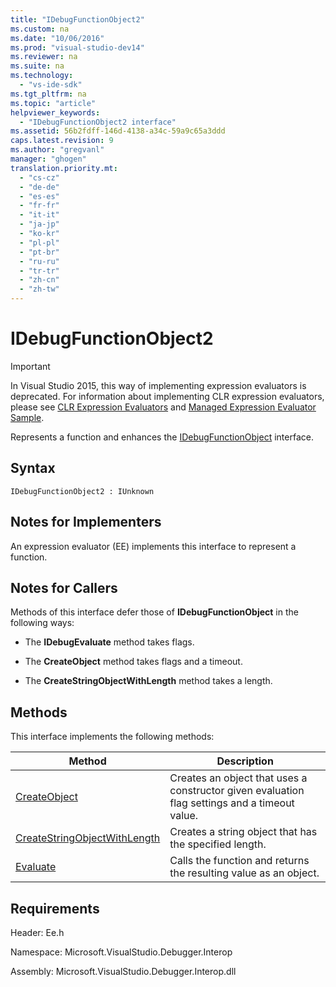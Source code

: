 ```yaml
---
title: "IDebugFunctionObject2"
ms.custom: na
ms.date: "10/06/2016"
ms.prod: "visual-studio-dev14"
ms.reviewer: na
ms.suite: na
ms.technology: 
  - "vs-ide-sdk"
ms.tgt_pltfrm: na
ms.topic: "article"
helpviewer_keywords: 
  - "IDebugFunctionObject2 interface"
ms.assetid: 56b2fdff-146d-4138-a34c-59a9c65a3ddd
caps.latest.revision: 9
ms.author: "gregvanl"
manager: "ghogen"
translation.priority.mt: 
  - "cs-cz"
  - "de-de"
  - "es-es"
  - "fr-fr"
  - "it-it"
  - "ja-jp"
  - "ko-kr"
  - "pl-pl"
  - "pt-br"
  - "ru-ru"
  - "tr-tr"
  - "zh-cn"
  - "zh-tw"
---
```

# IDebugFunctionObject2
> [!IMPORTANT]
>  In Visual Studio 2015, this way of implementing expression evaluators is deprecated. For information about implementing CLR expression evaluators, please see [CLR Expression Evaluators](https://github.com/Microsoft/ConcordExtensibilitySamples/wiki/CLR-Expression-Evaluators) and [Managed Expression Evaluator Sample](https://github.com/Microsoft/ConcordExtensibilitySamples/wiki/Managed-Expression-Evaluator-Sample).  
  
 Represents a function and enhances the [IDebugFunctionObject](../extensibility/idebugfunctionobject.md) interface.  
  
## Syntax  
  
```  
IDebugFunctionObject2 : IUnknown  
```  
  
## Notes for Implementers  
 An expression evaluator (EE) implements this interface to represent a function.  
  
## Notes for Callers  
 Methods of this interface defer those of **IDebugFunctionObject** in the following ways:  
  
-   The **IDebugEvaluate** method takes flags.  
  
-   The **CreateObject** method takes flags and a timeout.  
  
-   The **CreateStringObjectWithLength** method takes a length.  
  
## Methods  
 This interface implements the following methods:  
  
|Method|Description|  
|------------|-----------------|  
|[CreateObject](../extensibility/idebugfunctionobject2--createobject.md)|Creates an object that uses a constructor given evaluation flag settings and a timeout value.|  
|[CreateStringObjectWithLength](../extensibility/idebugfunctionobject2--createstringobjectwithlength.md)|Creates a string object that has the specified length.|  
|[Evaluate](../extensibility/idebugfunctionobject2--evaluate.md)|Calls the function and returns the resulting value as an object.|  
  
## Requirements  
 Header: Ee.h  
  
 Namespace: Microsoft.VisualStudio.Debugger.Interop  
  
 Assembly: Microsoft.VisualStudio.Debugger.Interop.dll